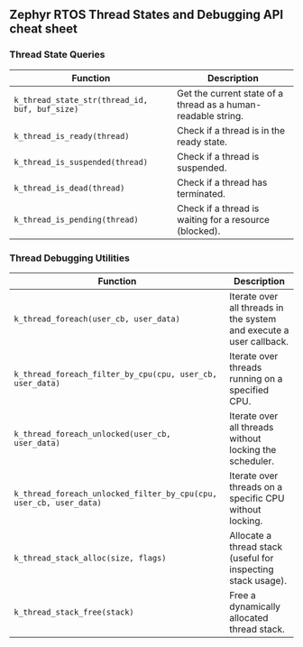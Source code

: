 ## Zephyr RTOS Thread States and Debugging API cheat sheet

### Thread State Queries

| Function | Description |
|----------|-------------|
| `k_thread_state_str(thread_id, buf, buf_size)` | Get the current state of a thread as a human-readable string. |
| `k_thread_is_ready(thread)` | Check if a thread is in the ready state. |
| `k_thread_is_suspended(thread)` | Check if a thread is suspended. |
| `k_thread_is_dead(thread)` | Check if a thread has terminated. |
| `k_thread_is_pending(thread)` | Check if a thread is waiting for a resource (blocked). |

### Thread Debugging Utilities

| Function | Description |
|----------|-------------|
| `k_thread_foreach(user_cb, user_data)` | Iterate over all threads in the system and execute a user callback. |
| `k_thread_foreach_filter_by_cpu(cpu, user_cb, user_data)` | Iterate over threads running on a specified CPU. |
| `k_thread_foreach_unlocked(user_cb, user_data)` | Iterate over all threads without locking the scheduler. |
| `k_thread_foreach_unlocked_filter_by_cpu(cpu, user_cb, user_data)` | Iterate over threads on a specific CPU without locking. |
| `k_thread_stack_alloc(size, flags)` | Allocate a thread stack (useful for inspecting stack usage). |
| `k_thread_stack_free(stack)` | Free a dynamically allocated thread stack. |
